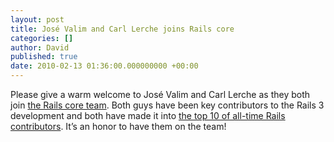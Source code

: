 ```yaml
---
layout: post
title: José Valim and Carl Lerche joins Rails core
categories: []
author: David
published: true
date: 2010-02-13 01:36:00.000000000 +00:00
---
```

<p>Please give a warm welcome to José Valim and Carl Lerche as they both join <a href="https://rubyonrails.org/core">the Rails core team</a>. Both guys have been key contributors to the Rails 3 development and both have made it into <a href="http://contributors.rubyonrails.org/">the top 10 of all-time Rails contributors</a>. It&#8217;s an honor to have them on the team!</p>